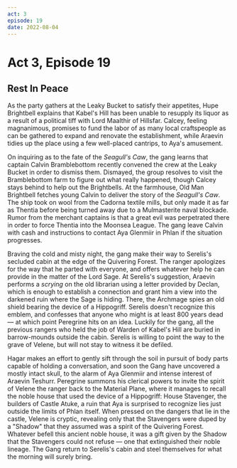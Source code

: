 ```yaml
---
act: 3
episode: 19
date: 2022-08-04
---
```

# Act 3, Episode 19
## Rest In Peace
As the party gathers at the Leaky Bucket to satisfy their appetites, Hupe Brightbell explains that Kabel's Hill has been unable to resupply its liquor as a result of a political tiff with Lord Maalthir of Hillsfar. Calcey, feeling magnanimous, promises to fund the labor of as many local craftspeople as can be gathered to expand and renovate the establishment, while Araevin tidies up the place using a few well-placed cantrips, to Aya's amusement.

On inquiring as to the fate of the *Seagull's Caw*, the gang learns that captain Calvin Bramblebottom recently convened the crew at the Leaky Bucket in order to dismiss them. Dismayed, the group resolves to visit the Bramblebottom farm to figure out what really happened, though Calcey stays behind to help out the Brightbells. At the farmhouse, Old Man Brightbell fetches young Calvin to deliver the story of the *Seagull's Caw*. The ship took on wool from the Cadorna textile mills, but only made it as far as Thentia before being turned away due to a Mulmasterite naval blockade. Rumor from the merchant captains is that a great evil was perpetrated there in order to force Thentia into the Moonsea League. The gang leave Calvin with cash and instructions to contact Aya Glenmiir in Phlan if the situation progresses.

Braving the cold and misty night, the gang make their way to Serelis's secluded cabin at the edge of the Quivering Forest. The ranger apologizes for the way that he parted with everyone, and offers whatever help he can provide in the matter of the Lord Sage. At Serelis's suggestion, Araevin performs a *scrying* on the old librarian using a letter provided by Declan, which is enough to establish a connection and grant him a view into the darkened ruin where the Sage is hiding. There, the Archmage spies an old shield bearing the device of a Hippogriff. Serelis doesn't recognize this emblem, and confesses that anyone who might is at least 800 years dead — at which point Peregrine hits on an idea. Luckily for the gang, all the previous rangers who held the job of Warden of Kabel's Hill are buried in barrow-mounds outside the cabin. Serelis is willing to point the way to the grave of Velene, but will not stay to witness it be defiled.

Hagar makes an effort to gently sift through the soil in pursuit of body parts capable of holding a conversation, and soon the Gang have uncovered a mostly intact skull, to the alarm of Aya Glenmiir and intense interest of Araevin Teshurr. Peregrine summons his clerical powers to invite the spirit of Velene the ranger back to the Material Plane, where it manages to recall the noble house that used the device of a Hippogriff: House Stavenger, the builders of Castle Atuke, a ruin that Aya is surprised to recognize lies just outside the limits of Phlan itself. When pressed on the dangers that lie in the castle, Velene is cryptic, revealing only that the Stavengers were duped by a "Shadow" that they assumed was a spirit of the Quivering Forest. Whatever befell this ancient noble house, it was a gift given by the Shadow that the Stavengers could not refuse — one that extinguished their noble lineage. The Gang return to Serelis's cabin and steel themselves for what the morning will surely bring.









